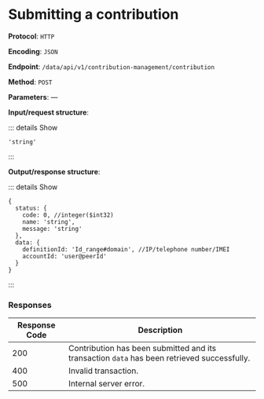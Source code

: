 # Submitting a contribution

**Protocol**: `HTTP`

**Encoding**: `JSON`

**Endpoint**: `/data/api/v1/contribution-management/contribution`

**Method**: `POST`

**Parameters**: —

**Input/request structure**:

::: details Show

```json5
'string'
```

:::

**Output/response structure**:

::: details Show

```json5
{
  status: {
    code: 0, //integer($int32)
    name: 'string',
    message: 'string'
  },
  data: {
    definitionId: 'Id_range#domain', //IP/telephone number/IMEI
    accountId: 'user@peerId'
  }
}
```

:::

### Responses

| Response Code | Description |
| --- | --- |
| 200 | Contribution has been submitted and its transaction `data` has been retrieved successfully. |
| 400 | Invalid transaction. |
| 500 | Internal server error. |
